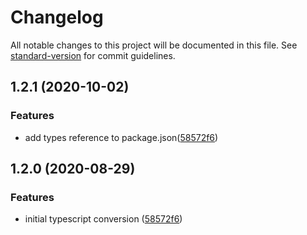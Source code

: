 # Changelog

All notable changes to this project will be documented in this file. See [standard-version](https://github.com/conventional-changelog/standard-version) for commit guidelines.

## 1.2.1 (2020-10-02)


### Features

* add types reference to package.json([58572f6](https://github.com/devnetic/cli/commit/22b02fb082dfbc92afb160ecfcc15195f69174c8))

## 1.2.0 (2020-08-29)


### Features

* initial typescript conversion ([58572f6](https://github.com/devnetic/cli/commit/58572f6e856394c4da0d375aee42bf2c2502b577))
